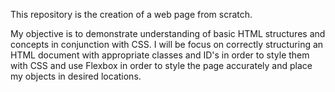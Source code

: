This repository is the creation of a web page from scratch. 

My objective is to demonstrate understanding of basic HTML structures and 
concepts in conjunction with CSS. I will be focus on correctly structuring an
HTML document with appropriate classes and ID's in order to style them with 
CSS and use Flexbox in order to style the page accurately and place my objects 
in desired locations.

